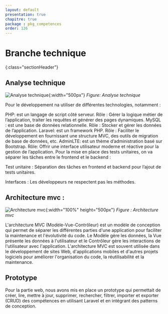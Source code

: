 ```yaml
---
layout: default
presentation: true
chapitre: true
package : pkg_competences
order: 126
---
```



# Branche technique 
{:class="sectionHeader"}

<!-- new slide -->

## Analyse technique

![Analyse technique](/soli-lms/pkg_competences/branche-technique/images/analyse-technique.png){:width="500px"}
*Figure: Analyse technique*

<!-- note -->

Pour le développement na utiliser de différentes technologies, notamment :

PHP: est un langage de script côté serveur.
Rôle : Gérer la logique métier de l’application, traiter les requêtes et générer des pages dynamiques.
MySQL : est une base de données relationnelle.
Rôle : Stocker et gérer les données de l’application.
Laravel: est un framework PHP.
Rôle : Faciliter le développement en fournissant une structure MVC, des outils de migration de base de données, etc.
AdminLTE: est un thème d’administration basé sur Bootstrap.
Rôle: Offrir une interface utilisateur moderne et réactive pour la gestion de l’application.
Pour la mise en place des tests unitaires, on va séparer les tâches entre le frontend et le backend :

Test unitaire : Séparation des tâches en frontend et backend pour l’ajout de tests unitaires.

Interfaces : Les développeurs ne respectent pas les méthodes.

<!-- new slide -->

## Architecture mvc :

![Architecture mvc](/soli-lms/pkg_competences/branche-technique/images/Architecture-mvc.png){:width="100%" height="500px"}
_Figure : Architecture mvc_

<!-- note -->

L'architecture MVC (Modèle-Vue-Contrôleur) est un modèle de conception qui permet de séparer les différentes parties d'une application pour faciliter la maintenance et l'évolutivité du code. Le Modèle gère les données, la Vue présente les données à l'utilisateur et le Contrôleur gère les interactions de l'utilisateur avec l'application. L'architecture MVC est 
souvent utilisée dans le développement de sites Web, d'applications mobiles et d'autres projets logiciels pour améliorer l'organisation du code, la réutilisabilité et la maintenance.

<!-- new slide -->

## Prototype

Pour la partie web, nous avons mis en place un prototype qui permettait de créer, lire, mettre à jour, supprimer, rechercher, filtrer, importer et exporter (CRUD) des compétences en utilisant Laravel et en intégrant des patterns de conception.